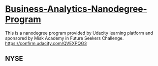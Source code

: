 # [Business-Analytics-Nanodegree-Program](https://www.udacity.com/course/business-analytics-nanodegree--nd098)
This is a nanodegree program provided by Udacity learning platform and sponsored by Misk Academy in Future Seekers Challenge. 
https://confirm.udacity.com/QVEXPQG3


## NYSE
